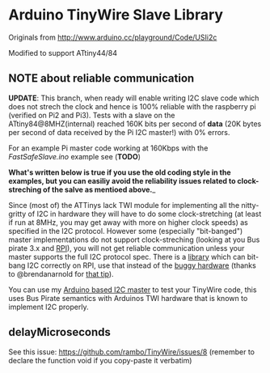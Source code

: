 # Arduino TinyWire Slave Library

Originals from <http://www.arduino.cc/playground/Code/USIi2c>

Modified to support ATtiny44/84

## NOTE about reliable communication

__UPDATE__: This branch, when ready will enable writing I2C slave code which does not strech the clock and hence is 100% reliable with the raspberry pi (verified on Pi2 and Pi3). Tests with a slave on the ATtiny84@8MHZ(internal) reached 160K bits per second of __data__ (20K bytes per second of data received by the Pi I2C master!) with 0% errors.

For an example Pi master code working at 160Kbps with the *FastSafeSlave.ino* example see (**TODO**)

__What's written below is true if you use the old coding style in the examples, but you can easiliy avoid the reliability issues related to clock-streching of the salve as mentioed above.___

Since (most of) the ATTinys lack TWI module for implementing all the nitty-gritty of I2C in hardware
they will have to do some clock-stretching (at least if run at 8MHz, you may get away with more on higher clock speeds)
as specified in the I2C protocol. However some (especially "bit-banged") master implementations do not
support clock-streching (looking at you Bus pirate 3.x and [RPI][rpibug]), you will not get reliable communication
unless your master supports the full I2C protocol spec. There is a [library][pigpio] which can bit-bang I2C correctly on RPI, use that instead of the [buggy hardware][rpibug] (thanks to @brendanarnold for [that tip][pigtip]).

You can use my [Arduino based I2C master][i2crepl] to test your TinyWire code, this uses Bus Pirate semantics
with Arduinos TWI hardware that is known to implement I2C properly.

[i2crepl]: https://github.com/rambo/I2C/blob/master/examples/i2crepl/i2crepl.ino
[rpibug]: http://www.advamation.com/knowhow/raspberrypi/rpi-i2c-bug.html
[pigpio]: http://abyz.co.uk/rpi/pigpio/python.html#bb_i2c_zip
[pigtip]: https://github.com/rambo/TinyWire/issues/14#issuecomment-125325081

## delayMicroseconds

See this issue: <https://github.com/rambo/TinyWire/issues/8> (remember to declare the function void if you copy-paste it verbatim)
